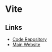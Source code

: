 # Vite

<!--
https://github.com/rittaschool/ritta/tree/master/apps/web/src
https://github.com/spacedriveapp/spacedrive/tree/main/apps/desktop
https://github.com/primodotso/primo
https://github.com/alttreble/arctic-sklad
-->

## Links

- [Code Repository](https://github.com/vitejs/vite)
- [Main Website](https://vitejs.dev/)
